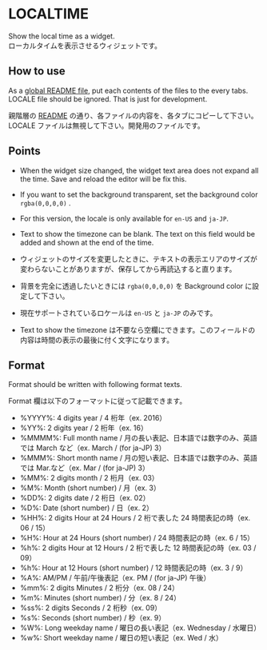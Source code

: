 # LOCALTIME

Show the local time as a widget.  
ローカルタイムを表示させるウィジェットです。

## How to use

As a [global README file](../), put each contents of the files to the every tabs.  
LOCALE file should be ignored. That is just for development.

親階層の [README](../) の通り、各ファイルの内容を、各タブにコピーして下さい。
LOCALE ファイルは無視して下さい。開発用のファイルです。

## Points

- When the widget size changed, the widget text area does not expand all the time. Save and reload the editor will be fix this.
- If you want to set the background transparent, set the background color `rgba(0,0,0,0)` .
- For this version, the locale is only available for `en-US` and `ja-JP`.
- Text to show the timezone can be blank. The text on this field would be added and shown at the end of the time.

- ウィジェットのサイズを変更したときに、テキストの表示エリアのサイズが変わらないことがありますが、保存してから再読込すると直ります。
- 背景を完全に透過したいときには `rgba(0,0,0,0)` を Background color に設定して下さい。
- 現在サポートされているロケールは `en-US` と `ja-JP` のみです。
- Text to show the timezone は不要なら空欄にできます。このフィールドの内容は時間の表示の最後に付く文字になります。

## Format

Format should be written with following format texts.

Format 欄は以下のフォーマットに従って記載できます。

- %YYYY%: 4 digits year / 4 桁年（ex. 2016）
- %YY%: 2 digits year / 2 桁年（ex. 16）
- %MMMM%: Full month name / 月の長い表記、日本語では数字のみ、英語では March など（ex. March / (for ja-JP) 3）
- %MMM%: Short month name / 月の短い表記、日本語では数字のみ、英語では Mar.など（ex. Mar / (for ja-JP) 3）
- %MM%: 2 digits month / 2 桁月（ex. 03）
- %M%: Month (short number) / 月（ex. 3）
- %DD%: 2 digits date / 2 桁日（ex. 02）
- %D%: Date (short number) / 日（ex. 2）
- %HH%: 2 digits Hour at 24 Hours / 2 桁で表した 24 時間表記の時（ex. 06 / 15）
- %H%: Hour at 24 Hours (short number) / 24 時間表記の時（ex. 6 / 15）
- %h%: 2 digits Hour at 12 Hours / 2 桁で表した 12 時間表記の時（ex. 03 / 09）
- %h%: Hour at 12 Hours (short number) / 12 時間表記の時（ex. 3 / 9）
- %A%: AM/PM / 午前/午後表記（ex. PM / (for ja-JP) 午後）
- %mm%: 2 digits Minutes / 2 桁分（ex. 08 / 24）
- %m%: Minutes (short number) / 分（ex. 8 / 24）
- %ss%: 2 digits Seconds / 2 桁秒（ex. 09）
- %s%: Seconds (short number) / 秒（ex. 9）
- %W%: Long weekday name / 曜日の長い表記（ex. Wednesday / 水曜日）
- %w%: Short weekday name / 曜日の短い表記（ex. Wed / 水）
